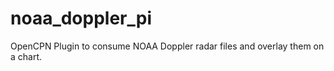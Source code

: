 noaa_doppler_pi
===============

OpenCPN Plugin to consume NOAA Doppler radar files and overlay them on a chart.
